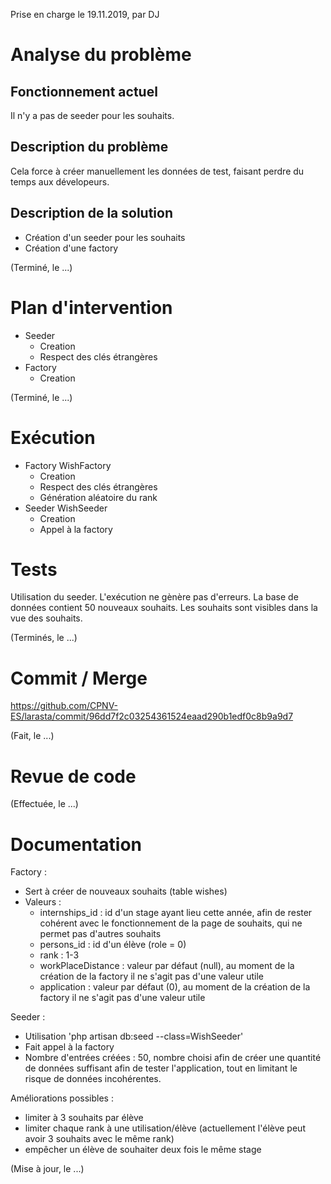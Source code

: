 Prise en charge le 19.11.2019, par DJ

# Analyse du problème

## Fonctionnement actuel

Il n'y a pas de seeder pour les souhaits.

## Description du problème

Cela force à créer manuellement les données de test, faisant perdre du temps aux dévelopeurs.

## Description de la solution

- Création d'un seeder pour les souhaits
- Création d'une factory

(Terminé, le ...)

# Plan d'intervention

- Seeder
    - Creation
    - Respect des clés étrangères
- Factory
    - Creation

(Terminé, le ...)

# Exécution

- Factory WishFactory
    - Creation
    - Respect des clés étrangères
    - Génération aléatoire du rank
- Seeder WishSeeder
    - Creation
    - Appel à la factory

# Tests
Utilisation du seeder. 
L'exécution ne gènère pas d'erreurs. 
La base de données contient 50 nouveaux souhaits. 
Les souhaits sont visibles dans la vue des souhaits.

(Terminés, le ...)

# Commit / Merge

https://github.com/CPNV-ES/larasta/commit/96dd7f2c03254361524eaad290b1edf0c8b9a9d7

(Fait, le ...)

# Revue de code

(Effectuée, le ...)

# Documentation

Factory :
- Sert à créer de nouveaux souhaits (table wishes)
- Valeurs :
    - internships_id : id d'un stage ayant lieu cette année, afin de rester cohérent avec le fonctionnement de la page de souhaits, 
    qui ne permet pas d'autres souhaits
    - persons_id : id d'un élève (role = 0)
    - rank : 1-3
    - workPlaceDistance : valeur par défaut (null), 
    au moment de la création de la factory il ne s'agit pas d'une valeur utile
    - application : valeur par défaut (0), 
    au moment de la création de la factory il ne s'agit pas d'une valeur utile
    
Seeder :
- Utilisation 'php artisan db:seed --class=WishSeeder'
- Fait appel à la factory
- Nombre d'entrées créées : 50, nombre choisi afin de créer une quantité de données suffisant afin de tester l'application,
tout en limitant le risque de données incohérentes.

Améliorations possibles :
* limiter à 3 souhaits par élève
* limiter chaque rank à une utilisation/élève (actuellement l'élève peut avoir 3 souhaits avec le même rank)
* empêcher un élève de souhaiter deux fois le même stage

(Mise à jour, le ...)